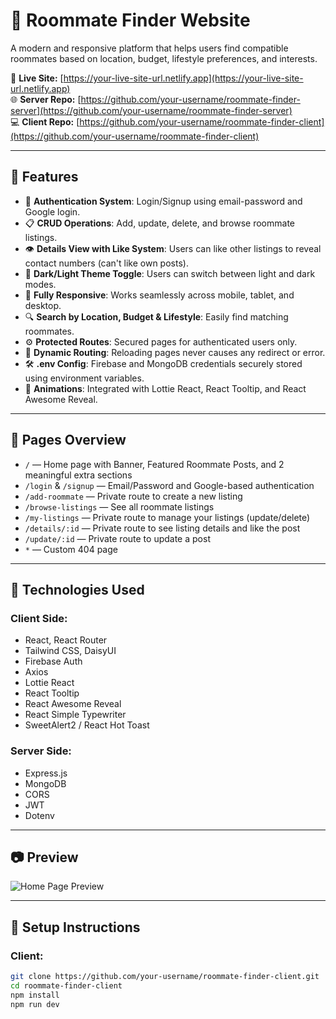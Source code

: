 # 🏡 Roommate Finder Website

A modern and responsive platform that helps users find compatible roommates based on location, budget, lifestyle preferences, and interests.

🔗 **Live Site:** [https://your-live-site-url.netlify.app](https://your-live-site-url.netlify.app)  
🌐 **Server Repo:** [https://github.com/your-username/roommate-finder-server](https://github.com/your-username/roommate-finder-server)  
💻 **Client Repo:** [https://github.com/your-username/roommate-finder-client](https://github.com/your-username/roommate-finder-client)

---

## 🚀 Features

- 🔐 **Authentication System**: Login/Signup using email-password and Google login.
- 📋 **CRUD Operations**: Add, update, delete, and browse roommate listings.
- 👁️ **Details View with Like System**: Users can like other listings to reveal contact numbers (can't like own posts).
- 🎨 **Dark/Light Theme Toggle**: Users can switch between light and dark modes.
- 📱 **Fully Responsive**: Works seamlessly across mobile, tablet, and desktop.
- 🔍 **Search by Location, Budget & Lifestyle**: Easily find matching roommates.
- ⚙️ **Protected Routes**: Secured pages for authenticated users only.
- 🔄 **Dynamic Routing**: Reloading pages never causes any redirect or error.
- 🛠️ **.env Config**: Firebase and MongoDB credentials securely stored using environment variables.
- 🔄 **Animations**: Integrated with Lottie React, React Tooltip, and React Awesome Reveal.

---

## 📁 Pages Overview

- `/` — Home page with Banner, Featured Roommate Posts, and 2 meaningful extra sections
- `/login` & `/signup` — Email/Password and Google-based authentication
- `/add-roommate` — Private route to create a new listing
- `/browse-listings` — See all roommate listings
- `/my-listings` — Private route to manage your listings (update/delete)
- `/details/:id` — Private route to see listing details and like the post
- `/update/:id` — Private route to update a post
- `*` — Custom 404 page

---

## 🧪 Technologies Used

### Client Side:
- React, React Router
- Tailwind CSS, DaisyUI
- Firebase Auth
- Axios
- Lottie React
- React Tooltip
- React Awesome Reveal
- React Simple Typewriter
- SweetAlert2 / React Hot Toast

### Server Side:
- Express.js
- MongoDB
- CORS
- JWT
- Dotenv

---

## 📷 Preview

![Home Page Preview](https://your-preview-image-url.com)

---

## 🔧 Setup Instructions

### Client:
```bash
git clone https://github.com/your-username/roommate-finder-client.git
cd roommate-finder-client
npm install
npm run dev

